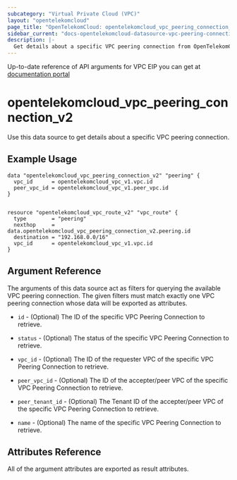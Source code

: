 ```yaml
---
subcategory: "Virtual Private Cloud (VPC)"
layout: "opentelekomcloud"
page_title: "OpenTelekomCloud: opentelekomcloud_vpc_peering_connection_v2"
sidebar_current: "docs-opentelekomcloud-datasource-vpc-peering-connection-v2"
description: |-
  Get details about a specific VPC peering connection from OpenTelekomCloud
---
```


Up-to-date reference of API arguments for VPC EIP you can get at
[documentation portal](https://docs.otc.t-systems.com/virtual-private-cloud/api-ref/apis/vpc_peering_connection/querying_vpc_peering_connections.html#vpc-peering-0001)

# opentelekomcloud_vpc_peering_connection_v2

Use this data source to get details about a specific VPC peering connection.

## Example Usage

```hcl
data "opentelekomcloud_vpc_peering_connection_v2" "peering" {
  vpc_id      = opentelekomcloud_vpc_v1.vpc.id
  peer_vpc_id = opentelekomcloud_vpc_v1.peer_vpc.id
}


resource "opentelekomcloud_vpc_route_v2" "vpc_route" {
  type        = "peering"
  nexthop     = data.opentelekomcloud_vpc_peering_connection_v2.peering.id
  destination = "192.168.0.0/16"
  vpc_id      = opentelekomcloud_vpc_v1.vpc.id
}
```


## Argument Reference

The arguments of this data source act as filters for querying the available VPC peering connection.
The given filters must match exactly one VPC peering connection whose data will be exported as attributes.

* `id` - (Optional) The ID of the specific VPC Peering Connection to retrieve.

* `status` - (Optional) The status of the specific VPC Peering Connection to retrieve.

* `vpc_id` - (Optional) The ID of the requester VPC of the specific VPC Peering Connection to retrieve.

* `peer_vpc_id` - (Optional)  The ID of the accepter/peer VPC of the specific VPC Peering Connection to retrieve.

* `peer_tenant_id` - (Optional) The Tenant ID of the accepter/peer VPC of the specific VPC Peering Connection to retrieve.

* `name` - (Optional) The name of the specific VPC Peering Connection to retrieve.


## Attributes Reference

All of the argument attributes are exported as result attributes.
